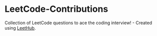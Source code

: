 # LeetCode-Contributions
Collection of LeetCode questions to ace the coding interview! - Created using [LeetHub](https://github.com/QasimWani/LeetHub).
